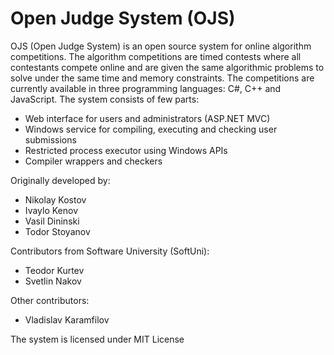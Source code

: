 Open Judge System (OJS)
===========
OJS (Open Judge System) is an open source system for online algorithm competitions.
The algorithm competitions are timed contests where all contestants compete online and are given the same algorithmic problems to solve under the same time and memory constraints.
The competitions are currently available in three programming languages: C#, C++ and JavaScript. 
The system consists of few parts:
* Web interface for users and administrators (ASP.NET MVC)
* Windows service for compiling, executing and checking user submissions
* Restricted process executor using Windows APIs
* Compiler wrappers and checkers

Originally developed by:
* Nikolay Kostov
* Ivaylo Kenov
* Vasil Dininski
* Todor Stoyanov
 
Contributors from Software University (SoftUni):
* Teodor Kurtev
* Svetlin Nakov

Other contributors:
* Vladislav Karamfilov

The system is licensed under MIT License
